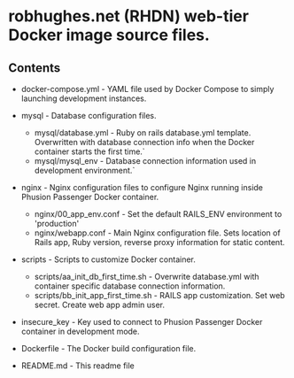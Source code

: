 # robhughes.net (RHDN) web-tier Docker image source files.

## Contents
* docker-compose.yml - YAML file used by Docker Compose to simply launching development instances.

* mysql - Database configuration files.
  - mysql/database.yml - Ruby on rails database.yml template. Overwritten with database connection info when the Docker container starts the first time.`
  - mysql/mysql_env - Database connection information used in development environment.`

* nginx - Nginx configuration files to configure Nginx running inside Phusion Passenger Docker container.
  - nginx/00_app_env.conf - Set the default RAILS_ENV environment to 'production'
  - nginx/webapp.conf - Main Nginx configuration file. Sets location of Rails app, Ruby version, reverse proxy information for static content.

* scripts - Scripts to customize Docker container.
  - scripts/aa_init_db_first_time.sh - Overwrite database.yml with container specific database connection information.
  - scripts/bb_init_app_first_time.sh - RAILS app customization. Set web secret. Create web app admin user.

* insecure_key - Key used to connect to Phusion Passenger Docker container in development mode.

* Dockerfile - The Docker build configuration file.

* README.md - This readme file
